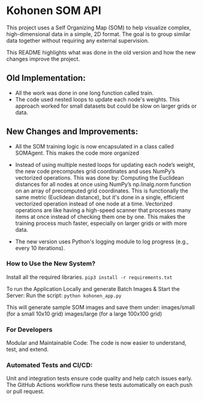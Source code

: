 # Kohonen SOM API
This project uses a Self Organizing Map (SOM) to help visualize complex, high-dimensional data in a simple, 2D format. The goal is to group similar data together without requiring any external supervision.

This README highlights what was done in the old version and how the new changes improve the project. 

## Old Implementation:
* All the work was done in one long function called train. 
* The code used nested loops to update each node's weights. This approach worked for small datasets but could be slow on larger grids or data.

## New Changes and Improvements:
* All the SOM training logic is now encapsulated in a class called SOMAgent. This makes the code more organized

* Instead of using multiple nested loops for updating each node’s weight, the new code precomputes grid coordinates and uses NumPy’s vectorized operations. This was done by:
    Computing the Euclidean distances for all nodes at once using NumPy’s np.linalg.norm function on an array of precomputed grid coordinates. This is functionally the same metric (Euclidean distance), but it's done in a single, efficient vectorized operation instead of one node at a time.
Vectorized operations are like having a high-speed scanner that processes many items at once instead of checking them one by one. This makes the training process much faster, especially on larger grids or with more data.

* The new version uses Python's logging module to log progress (e.g., every 10 iterations).

### How to Use the New System?

Install all the required libraries.
    `pip3 install -r requirements.txt`

To run the Application Locally and generate Batch Images & Start the Server:
Run the script:
                `python kohonen_app.py`
                
This will generate sample SOM images and save them under:
images/small (for a small 10x10 grid)
images/large (for a large 100x100 grid)


### For Developers
Modular and Maintainable Code:
The code is now easier to understand, test, and extend.

### Automated Tests and CI/CD:
Unit and integration tests ensure code quality and help catch issues early. The GitHub Actions workflow runs these tests automatically on each push or pull request.




